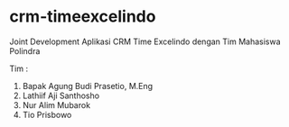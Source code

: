# crm-timeexcelindo
Joint Development Aplikasi CRM Time Excelindo dengan Tim Mahasiswa Polindra

Tim :
1. Bapak Agung Budi Prasetio, M.Eng
2. Lathiif Aji Santhosho
3. Nur Alim Mubarok
4. Tio Prisbowo
